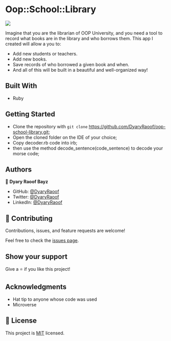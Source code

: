 # Oop::School::Library

![](https://img.shields.io/badge/Microverse-blueviolet)

Imagine that you are the librarian of OOP University, and you need a tool to record what books are in the library and who borrows them. This app I created will allow a you to:

- Add new students or teachers.
- Add new books.
- Save records of who borrowed a given book and when.
- And all of this will be built in a beautiful and well-organized way!

## Built With

- Ruby

## Getting Started

- Clone the repository with `git clone` https://github.com/DyaryRaoof/oop-school-library.git;
- Open the cloned folder on the IDE of your choice;
- Copy decoder.rb code into irb;
- then use the method decode_sentence(code_sentence) to decode your morse code;
## Authors

👤 **Dyary Raoof Bayz**

- GitHub: [@DyaryRaoof](https://github.com/DyaryRaoof)
- Twitter: [@DyaryRaoof](https://twitter.com/DyaryRaoof)
- LinkedIn: [@DyaryRaoof](https://linkedin.com/in/DyaryRaoof)

## 🤝 Contributing

Contributions, issues, and feature requests are welcome!

Feel free to check the [issues page](../../issues/).

## Show your support

Give a ⭐️ if you like this project!

## Acknowledgments

- Hat tip to anyone whose code was used
- Microverse

## 📝 License

This project is [MIT](./MIT.md) licensed.
